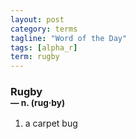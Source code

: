 ```yaml
---
layout: post
category: terms
tagline: "Word of the Day"
tags: [alpha_r]
term: rugby
---
```


<h3>Rugby<br/> <small>&mdash; n. (rug<span>&middot;</span>by)</small></h3>
<p><ol><li>a carpet bug</li>
</ol></p>
